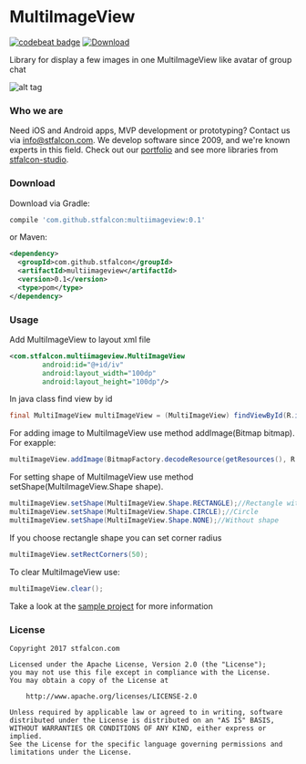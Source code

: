 # MultiImageView
[![codebeat badge](https://codebeat.co/badges/a7126021-293c-4ba8-887c-2ccae7379b5c)](https://codebeat.co/projects/github-com-stfalcon-studio-multiimageview-master) [ ![Download](https://api.bintray.com/packages/bevzaanton/maven/MultiImageView/images/download.svg) ](https://bintray.com/bevzaanton/maven/MultiImageView/_latestVersion)

Library for display a few images in one MultiImageView like avatar of group chat

![alt tag](http://i.imgur.com/S4QoKVB.gif)

### Who we are
Need iOS and Android apps, MVP development or prototyping? Contact us via info@stfalcon.com. We develop software since 2009, and we're known experts in this field. Check out our [portfolio](https://stfalcon.com/en/portfolio) and see more libraries from [stfalcon-studio](https://stfalcon-studio.github.io/).

### Download

Download via Gradle:
```gradle
compile 'com.github.stfalcon:multiimageview:0.1'
```

or Maven:
```xml
<dependency>
  <groupId>com.github.stfalcon</groupId>
  <artifactId>multiimageview</artifactId>
  <version>0.1</version>
  <type>pom</type>
</dependency>
```

### Usage
Add MultiImageView to layout xml file
```xml
<com.stfalcon.multiimageview.MultiImageView
        android:id="@+id/iv"
        android:layout_width="100dp"
        android:layout_height="100dp"/>
```
In java class find view by id
```java
final MultiImageView multiImageView = (MultiImageView) findViewById(R.id.iv);
```
For adding image to MultiImageView use method addImage(Bitmap bitmap). For exapple:
```java
multiImageView.addImage(BitmapFactory.decodeResource(getResources(), R.drawable.avatar1));
```
For setting shape of MultiImageView use method setShape(MultiImageView.Shape shape).
```java
multiImageView.setShape(MultiImageView.Shape.RECTANGLE);//Rectangle with round corners
multiImageView.setShape(MultiImageView.Shape.CIRCLE);//Circle
multiImageView.setShape(MultiImageView.Shape.NONE);//Without shape
```
If you choose rectangle shape you can set corner radius
```java
multiImageView.setRectCorners(50);
```
To clear MultiImageView use:
```java
multiImageView.clear();
```


Take a look at the [sample project](sample) for more information

### License 

```
Copyright 2017 stfalcon.com

Licensed under the Apache License, Version 2.0 (the "License");
you may not use this file except in compliance with the License.
You may obtain a copy of the License at

    http://www.apache.org/licenses/LICENSE-2.0

Unless required by applicable law or agreed to in writing, software
distributed under the License is distributed on an "AS IS" BASIS,
WITHOUT WARRANTIES OR CONDITIONS OF ANY KIND, either express or implied.
See the License for the specific language governing permissions and
limitations under the License.
```


[sample]: <https://github.com/stfalcon-studio/MultiImageView/tree/master/sample>
